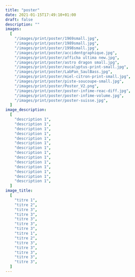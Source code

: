 ```yaml
---
title: "poster"
date: 2021-01-15T17:49:10+01:00
draft: false
description: ""
images:
  [
    "/images/print/poster/1969small.jpg",
    "/images/print/poster/1989small.jpg",
    "/images/print/poster/1998small.jpg",
    "/images/print/poster/accidentgraphique.jpg",
    "/images/print/poster/afficha ultima new.jpg",
    "/images/print/poster/astro dragon small.jpg",
    "/images/print/poster/eucalyptus-print-small.jpg",
    "/images/print/poster/LabPan_SaulBass.jpg",
    "/images/print/poster/miel-citron-print-small.jpg",
    "/images/print/poster/piste-soucoupe-small.jpg",
    "/images/print/poster/Poster_V2.png",
    "/images/print/poster/poster-infime-reac-diff.jpg",
    "/images/print/poster/poster-infime-volume.jpg",
    "/images/print/poster/poster-suisse.jpg",
  ]
image_description:
  [
    "description 1",
    "description 1",
    "description 1",
    "description 1",
    "description 1",
    "description 1",
    "description 1",
    "description 1",
    "description 1",
    "description 1",
    "description 1",
    "description 1",
    "description 1",
    "description 1",
  ]
image_title:
  [
    "titre 1",
    "titre 2",
    "titre 3",
    "titre 3",
    "titre 3",
    "titre 3",
    "titre 3",
    "titre 1",
    "titre 2",
    "titre 3",
    "titre 3",
    "titre 3",
    "titre 3",
    "titre 3",
  ]
---
```

